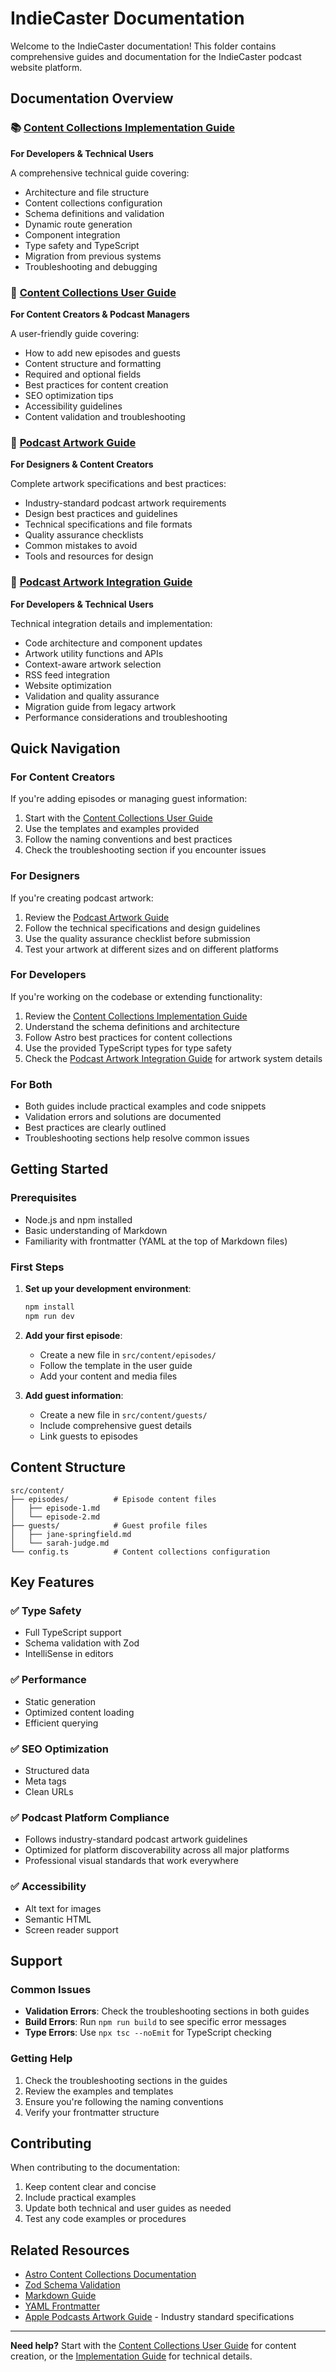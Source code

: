 # IndieCaster Documentation

Welcome to the IndieCaster documentation! This folder contains comprehensive guides and documentation for the IndieCaster podcast website platform.

## Documentation Overview

### 📚 [Content Collections Implementation Guide](./content-collections-implementation.md)
**For Developers & Technical Users**

A comprehensive technical guide covering:
- Architecture and file structure
- Content collections configuration
- Schema definitions and validation
- Dynamic route generation
- Component integration
- Type safety and TypeScript
- Migration from previous systems
- Troubleshooting and debugging

### 👥 [Content Collections User Guide](./content-collections-user-guide.md)
**For Content Creators & Podcast Managers**

A user-friendly guide covering:
- How to add new episodes and guests
- Content structure and formatting
- Required and optional fields
- Best practices for content creation
- SEO optimization tips
- Accessibility guidelines
- Content validation and troubleshooting

### 🎨 [Podcast Artwork Guide](./PODCAST-ARTWORK-GUIDE.md)
**For Designers & Content Creators**

Complete artwork specifications and best practices:
- Industry-standard podcast artwork requirements
- Design best practices and guidelines
- Technical specifications and file formats
- Quality assurance checklists
- Common mistakes to avoid
- Tools and resources for design

### 🔧 [Podcast Artwork Integration Guide](./PODCAST-ARTWORK-INTEGRATION.md)
**For Developers & Technical Users**

Technical integration details and implementation:
- Code architecture and component updates
- Artwork utility functions and APIs
- Context-aware artwork selection
- RSS feed integration
- Website optimization
- Validation and quality assurance
- Migration guide from legacy artwork
- Performance considerations and troubleshooting

## Quick Navigation

### For Content Creators
If you're adding episodes or managing guest information:
1. Start with the [Content Collections User Guide](./content-collections-user-guide.md)
2. Use the templates and examples provided
3. Follow the naming conventions and best practices
4. Check the troubleshooting section if you encounter issues

### For Designers
If you're creating podcast artwork:
1. Review the [Podcast Artwork Guide](./PODCAST-ARTWORK-GUIDE.md)
2. Follow the technical specifications and design guidelines
3. Use the quality assurance checklist before submission
4. Test your artwork at different sizes and on different platforms

### For Developers
If you're working on the codebase or extending functionality:
1. Review the [Content Collections Implementation Guide](./content-collections-implementation.md)
2. Understand the schema definitions and architecture
3. Follow Astro best practices for content collections
4. Use the provided TypeScript types for type safety
5. Check the [Podcast Artwork Integration Guide](./PODCAST-ARTWORK-INTEGRATION.md) for artwork system details

### For Both
- Both guides include practical examples and code snippets
- Validation errors and solutions are documented
- Best practices are clearly outlined
- Troubleshooting sections help resolve common issues

## Getting Started

### Prerequisites
- Node.js and npm installed
- Basic understanding of Markdown
- Familiarity with frontmatter (YAML at the top of Markdown files)

### First Steps
1. **Set up your development environment**:
   ```bash
   npm install
   npm run dev
   ```

2. **Add your first episode**:
   - Create a new file in `src/content/episodes/`
   - Follow the template in the user guide
   - Add your content and media files

3. **Add guest information**:
   - Create a new file in `src/content/guests/`
   - Include comprehensive guest details
   - Link guests to episodes

## Content Structure

```
src/content/
├── episodes/          # Episode content files
│   ├── episode-1.md
│   └── episode-2.md
├── guests/            # Guest profile files
│   ├── jane-springfield.md
│   └── sarah-judge.md
└── config.ts          # Content collections configuration
```

## Key Features

### ✅ Type Safety
- Full TypeScript support
- Schema validation with Zod
- IntelliSense in editors

### ✅ Performance
- Static generation
- Optimized content loading
- Efficient querying

### ✅ SEO Optimization
- Structured data
- Meta tags
- Clean URLs

### ✅ Podcast Platform Compliance
- Follows industry-standard podcast artwork guidelines
- Optimized for platform discoverability across all major platforms
- Professional visual standards that work everywhere

### ✅ Accessibility
- Alt text for images
- Semantic HTML
- Screen reader support

## Support

### Common Issues
- **Validation Errors**: Check the troubleshooting sections in both guides
- **Build Errors**: Run `npm run build` to see specific error messages
- **Type Errors**: Use `npx tsc --noEmit` for TypeScript checking

### Getting Help
1. Check the troubleshooting sections in the guides
2. Review the examples and templates
3. Ensure you're following the naming conventions
4. Verify your frontmatter structure

## Contributing

When contributing to the documentation:
1. Keep content clear and concise
2. Include practical examples
3. Update both technical and user guides as needed
4. Test any code examples or procedures

## Related Resources

- [Astro Content Collections Documentation](https://docs.astro.build/en/guides/content-collections/)
- [Zod Schema Validation](https://zod.dev/)
- [Markdown Guide](https://www.markdownguide.org/)
- [YAML Frontmatter](https://jekyllrb.com/docs/front-matter/)
- [Apple Podcasts Artwork Guide](https://podcasters.apple.com/artwork-guide) - Industry standard specifications

---

**Need help?** Start with the [Content Collections User Guide](./content-collections-user-guide.md) for content creation, or the [Implementation Guide](./content-collections-implementation.md) for technical details. 

